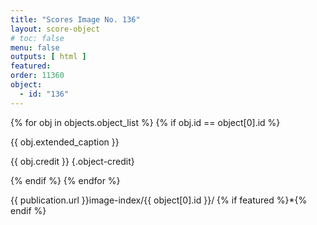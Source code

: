 ```yaml
---
title: "Scores Image No. 136"
layout: score-object
# toc: false
menu: false
outputs: [ html ]
featured: 
order: 11360
object:
  - id: "136"
---
```


{% for obj in objects.object_list %}
{% if obj.id == object[0].id %}

{{ obj.extended_caption }}

{{ obj.credit }} {.object-credit}

{% endif %}
{% endfor %}

<div class="object-credit object-url is-print-only">

{{ publication.url }}image-index/{{ object[0].id }}/ {% if featured %}*{% endif %}

</div>
